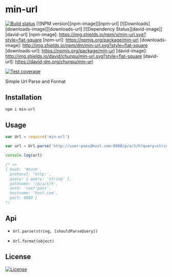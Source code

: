 min-url
===

[![Build status][travis-image]][travis-url]
[![NPM version][npm-image]][npm-url]
[![Downloads][downloads-image]][downloads-url]
[![Dependency Status][david-image]][david-url]
[npm-image]: https://img.shields.io/npm/v/min-url.svg?style=flat-square
[npm-url]: https://npmjs.org/package/min-url
[downloads-image]: http://img.shields.io/npm/dm/min-url.svg?style=flat-square
[downloads-url]: https://npmjs.org/package/min-url
[david-image]: http://img.shields.io/david/chunpu/min-url.svg?style=flat-square
[david-url]: https://david-dm.org/chunpu/min-url

[![Test coverage][coveralls-image]][coveralls-url]

Simple Url Parse and Format

Installation
---

```sh
npm i min-url
```

Usage
---

```js
var Url = require('min-url')

var url = Url.parse('http://user:pass@host.com:8080/p/a/t/h?query=string#hash', true)

console.log(url)

/* =>
{ hash: '#hash',
  protocol: 'http:',
  query: { query: 'string' },
  pathname: '/p/a/t/h',
  auth: 'user:pass',
  hostname: 'host.com',
  port: 8080 }
*/
```

Api
---

- `Url.parse(string, [shouldParseQuery])`

- `Url.format(object)`



License
---

[![License][license-image]][license-url]

[travis-image]: https://img.shields.io/travis/chunpu/min-url.svg?style=flat-square
[travis-url]: https://travis-ci.org/chunpu/min-url
[coveralls-image]: https://img.shields.io/coveralls/chunpu/min-url/gh-pages.svg?style=flat-square
[coveralls-url]: https://coveralls.io/r/chunpu/min-url
[license-image]: http://img.shields.io/npm/l/min-url.svg?style=flat-square
[license-url]: #
